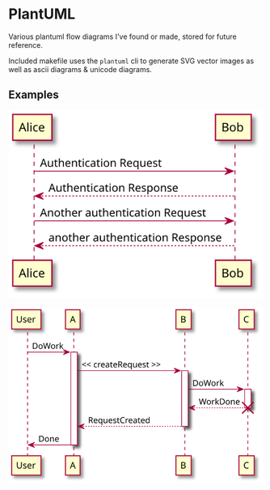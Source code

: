 # PlantUML

Various plantuml flow diagrams I've found or made, stored for future reference.

Included makefile uses the `plantuml` cli to generate SVG vector images as well
as ascii diagrams & unicode diagrams.

## Examples

![example svg 1](./build/so_6364672_1.svg)

![example svg 2](./build/so_6364672_2.svg)
